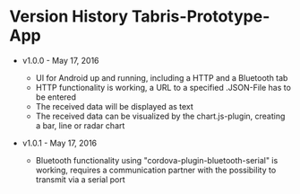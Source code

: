 # Version History Tabris-Prototype-App #

* v1.0.0 - May 17, 2016
	* UI for Android up and running, including a HTTP and a Bluetooth tab
	* HTTP functionality is working, a URL to a specified .JSON-File has to be entered
	* The received data will be displayed as text
	* The received data can be visualized by the chart.js-plugin, creating a bar, line or radar chart
	
* v1.0.1 - May 17, 2016
	* Bluetooth functionality using "cordova-plugin-bluetooth-serial" is working, requires a communication partner with the possibility to transmit via a serial port
	

